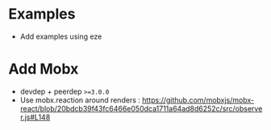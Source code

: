 # Examples
* Add examples using eze

# Add Mobx
* devdep + peerdep `>=3.0.0`
* Use mobx.reaction around renders : https://github.com/mobxjs/mobx-react/blob/20bdcb39f43fc6466e050dca1711a64ad8d6252c/src/observer.js#L148
